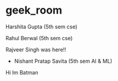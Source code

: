 # geek_room

Harshita Gupta (5th sem cse)

Rahul Berwal (5th sem cse)



Rajveer Singh was here!!

- Nishant Pratap Savita (5th sem AI & ML)

Hi Im Batman


